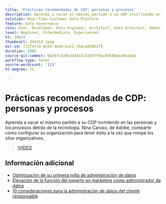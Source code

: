 ```yaml
---
title: 'Prácticas recomendadas de CDP: personas y procesos'
description: Aprenda a sacar el máximo partido a su CDP invirtiendo en las personas y los procesos detrás de la tecnología. Nina Caruso, de Adobe, comparte cómo configurar su organización ... (las descripciones deben tener entre 60 y 160 caracteres).
solution: Real-Time Customer Data Platform
feature: Data Governance
role: User, Developer, Data Engineer, Architect, Data Architect, Admin, Leader
level: Beginner, Intermediate, Experienced
kt: 10634
thumbnail: 344313.jpeg
exl-id: 172f471d-0e54-4b44-be21-39ac481054f3
duration: 2982
source-git-commit: 9a297cda953d4414131657f9ac84580aea0eabeb
workflow-type: tm+mt
source-wordcount: '113'
ht-degree: 7%

---
```


# Prácticas recomendadas de CDP: personas y procesos

Aprenda a sacar el máximo partido a su CDP invirtiendo en las personas y los procesos detrás de la tecnología. Nina Caruso, de Adobe, comparte cómo configurar su organización para tener éxito a la vez que rompe los silos organizativos.

>[!VIDEO](https://video.tv.adobe.com/v/344313/?quality=12&learn=on)

## Información adicional

* [Optimización de su primera milla de administración de datos](first-mile.md)
* [Elevación de la función del experto en marketing como administrador de datos](https://experienceleague.adobe.com/docs/platform-learn/tutorials/privacy/elevating-the-marketers-role-as-a-data-steward.html)
* [10 consideraciones para la administración de datos del cliente responsable](https://experienceleague.adobe.com/docs/platform-learn/tutorials/privacy/ten-considerations-for-responsible-customer-data-management.html)
